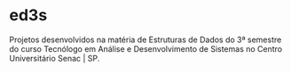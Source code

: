 # ed3s
Projetos desenvolvidos na matéria de Estruturas de Dados do 3ª semestre do curso Tecnólogo em Análise e Desenvolvimento de Sistemas no Centro Universitário Senac | SP.
